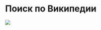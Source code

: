 # Поиск по Википедии

![](https://user-images.githubusercontent.com/63961428/102173620-71d4ca80-3eac-11eb-97cc-8612eadc1a25.png)
